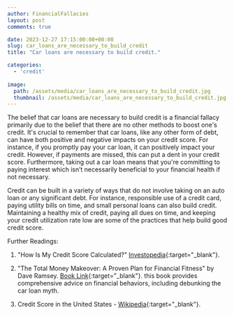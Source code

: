 ```yaml
---
author: FinancialFallacies
layout: post
comments: true

date: 2023-12-27 17:15:00:00+00:00  
slug: car_loans_are_necessary_to_build_credit
title: "Car loans are necessary to build credit."

categories:
  - 'credit'
  
image:
  path: /assets/media/car_loans_are_necessary_to_build_credit.jpg
  thumbnail: /assets/media/car_loans_are_necessary_to_build_credit.jpg
---
```


The belief that car loans are necessary to build credit is a financial fallacy primarily due to the belief that there are no other methods to boost one's credit. It's crucial to remember that car loans, like any other form of debt, can have both positive and negative impacts on your credit score. For instance, if you promptly pay your car loan, it can positively impact your credit. However, if payments are missed, this can put a dent in your credit score. Furthermore, taking out a car loan means that you're committing to paying interest which isn’t necessarily beneficial to your financial health if not necessary.

Credit can be built in a variety of ways that do not involve taking on an auto loan or any significant debt. For instance, responsible use of a credit card, paying utility bills on time, and small personal loans can also build credit. Maintaining a healthy mix of credit, paying all dues on time, and keeping your credit utilization rate low are some of the practices that help build good credit score. 

Further Readings:

1. "How Is My Credit Score Calculated?" [Investopedia](https://www.investopedia.com/ask/answers/05/creditscorecalculation.asp){:target="_blank"}.


2. "The Total Money Makeover: A Proven Plan for Financial Fitness" by Dave Ramsey. [Book Link](){:target="_blank"}. this book provides comprehensive advice on financial behaviors, including debunking the car loan myth.

6. Credit Score in the United States - [Wikipedia](https://en.wikipedia.org/wiki/Credit_score_in_the_United_States){:target="_blank"}.
